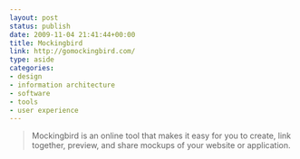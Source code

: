 ```yaml
---
layout: post
status: publish
date: 2009-11-04 21:41:44+00:00
title: Mockingbird
link: http://gomockingbird.com/
type: aside
categories:
- design
- information architecture
- software
- tools
- user experience
---
```


> Mockingbird is an online tool that makes it easy for you to create, link together, preview, and share mockups of your website or application.
